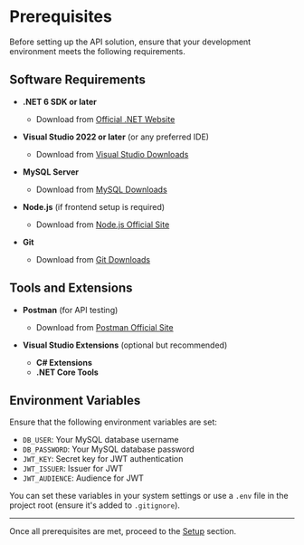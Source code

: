 # Prerequisites

Before setting up the API solution, ensure that your development environment meets the following requirements.

## Software Requirements

- **.NET 6 SDK or later**
  - Download from [Official .NET Website](https://dotnet.microsoft.com/download)

- **Visual Studio 2022 or later** (or any preferred IDE)
  - Download from [Visual Studio Downloads](https://visualstudio.microsoft.com/downloads/)

- **MySQL Server**
  - Download from [MySQL Downloads](https://dev.mysql.com/downloads/mysql/)

- **Node.js** (if frontend setup is required)
  - Download from [Node.js Official Site](https://nodejs.org/)

- **Git**
  - Download from [Git Downloads](https://git-scm.com/downloads)

## Tools and Extensions

- **Postman** (for API testing)
  - Download from [Postman Official Site](https://www.postman.com/downloads/)

- **Visual Studio Extensions** (optional but recommended)
  - **C# Extensions**
  - **.NET Core Tools**

## Environment Variables

Ensure that the following environment variables are set:

- `DB_USER`: Your MySQL database username
- `DB_PASSWORD`: Your MySQL database password
- `JWT_KEY`: Secret key for JWT authentication
- `JWT_ISSUER`: Issuer for JWT
- `JWT_AUDIENCE`: Audience for JWT

You can set these variables in your system settings or use a `.env` file in the project root (ensure it's added to `.gitignore`).

---

Once all prerequisites are met, proceed to the [Setup](Setup.md) section.
